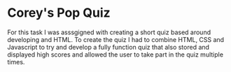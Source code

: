 # Corey's Pop Quiz #
For this task I was asssgigned with creating a short quiz based around developing and HTML. To create the quiz I had to combine HTML, CSS and Javascript to try and develop a fully function quiz that also stored and displayed high scores and allowed the user to take part in the quiz multiple times. 